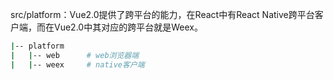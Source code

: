 src/platform：Vue2.0提供了跨平台的能力，在React中有React Native跨平台客户端，而在Vue2.0中其对应的跨平台就是Weex。
```sh
|-- platform
|   |-- web      # web浏览器端
|   |-- weex     # native客户端
```
